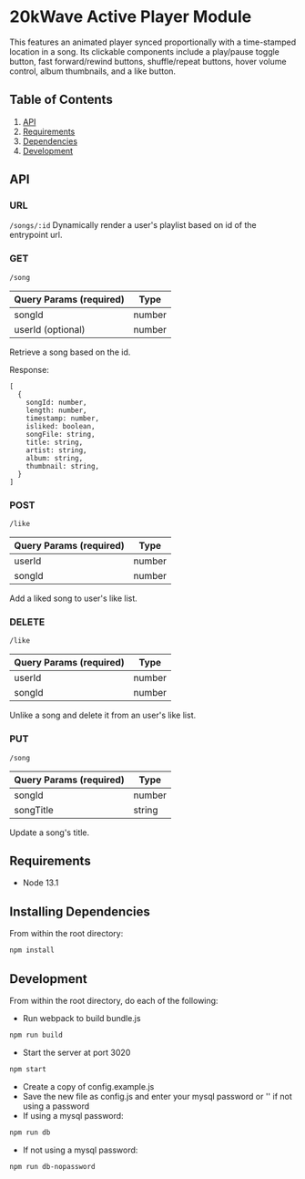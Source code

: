 # 20kWave Active Player Module

This features an animated player synced proportionally with a time-stamped location in a song. Its clickable components include a play/pause toggle button, fast forward/rewind buttons, shuffle/repeat buttons, hover volume control, album thumbnails, and a like button.

## Table of Contents

1. [API](#API)
1. [Requirements](#requirements)
1. [Dependencies](#installing)
1. [Development](#development)

## API
### URL
`/songs/:id`
Dynamically render a user's playlist based on id of the entrypoint url.

### GET
`/song`

| Query Params (required) | Type |
| ----------- | ----------- |
| songId | number |
| userId (optional) | number |

Retrieve a song based on the id.

Response:
```
[
  {
    songId: number,
    length: number,
    timestamp: number,
    isliked: boolean,
    songFile: string,
    title: string,
    artist: string,
    album: string,
    thumbnail: string,
  }
]
```


### POST
`/like`

| Query Params (required) | Type |
| ----------- | ----------- |
| userId | number |
| songId | number |

Add a liked song to user's like list.

### DELETE
`/like`

| Query Params (required) | Type |
| ----------- | ----------- |
| userId | number |
| songId | number |

Unlike a song and delete it from an user's like list. 

### PUT
`/song`

| Query Params (required)| Type |
| ----------- | ----------- |
| songId | number |
| songTitle | string |

Update a song's title.

## Requirements

- Node 13.1

## Installing Dependencies

From within the root directory:

```sh
npm install
```

## Development

From within the root directory, do each of the following:

- Run webpack to build bundle.js
```sh
npm run build
```
- Start the server at port 3020
```sh
npm start
```
- Create a copy of config.example.js
- Save the new file as config.js and enter your mysql password or '' if not using a password
- If using a mysql password: 
```sh
npm run db
```
- If not using a mysql password: 
```sh
npm run db-nopassword
```
